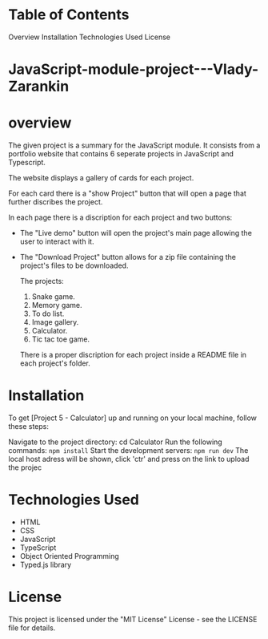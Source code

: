 # Table of Contents
Overview
Installation
Technologies Used
License

# JavaScript-module-project---Vlady-Zarankin
# overview
The given project is a summary for the JavaScript module.
It consists from a portfolio website that contains 6 seperate projects in JavaScript and Typescript.

The website displays a gallery of cards for each project.

For each card there is a "show Project" button that will open a page that further discribes the project.

In each page there is a discription for each project and two buttons:

- The "Live demo" button will open the project's main page allowing the user to interact with it.
- The "Download Project" button allows for a zip file containing the project's files to be downloaded.

  The projects:

  1. Snake game.
  2. Memory game.
  3. To do list.
  4. Image gallery.
  5. Calculator.
  6. Tic tac toe game.
 
  There is a proper discription for each project inside a README file in each project's folder.

# Installation
To get [Project 5 - Calculator] up and running on your local machine, follow these steps:

Navigate to the project directory: cd Calculator
Run the following commands:
`npm install`
Start the development servers:
`npm run dev`
The local host adress will be shown, click 'ctr' and press on the link to upload the projec

# Technologies Used
- HTML
- CSS
- JavaScript
- TypeScript
- Object Oriented Programming
- Typed.js library

# License
This project is licensed under the "MIT License" License - see the LICENSE file for details.


  




